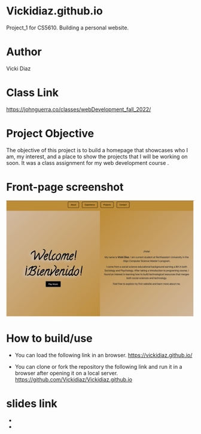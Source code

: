 # Vickidiaz.github.io

Project_1 for CS5610. Building a personal website.

# Author

Vicki Diaz

# Class Link

https://johnguerra.co/classes/webDevelopment_fall_2022/

# Project Objective

The objective of this project is to build a homepage that showcases who I am, my interest, and a place to show the projects that I will be working on soon. It was a class assignment for my web development course .

# Front-page screenshot

![Front Page Picture](images/front_page_pic.png)

# How to build/use

- You can load the following link in an browser.
  https://vickidiaz.github.io/

- You can clone or fork the repository the following link and run it in a browser after opening it on a local server.
  https://github.com/Vickidiaz/Vickidiaz.github.io

# slides link

-
-
